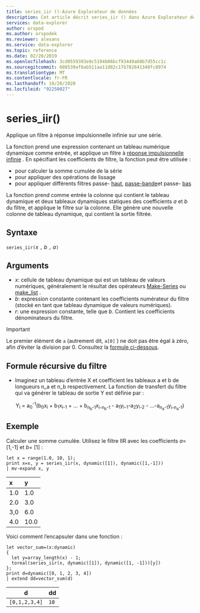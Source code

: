 ```yaml
---
title: series_iir ()-Azure Explorateur de données
description: Cet article décrit series_iir () dans Azure Explorateur de données.
services: data-explorer
author: orspod
ms.author: orspodek
ms.reviewer: alexans
ms.service: data-explorer
ms.topic: reference
ms.date: 02/20/2019
ms.openlocfilehash: 3cd0559393e9c5194b06bcf93449a68b7d55cc1c
ms.sourcegitcommit: 608539af6ab511aa11d82c17b782641340fc8974
ms.translationtype: MT
ms.contentlocale: fr-FR
ms.lasthandoff: 10/20/2020
ms.locfileid: "92250027"
---
```

# <a name="series_iir"></a>series_iir()

Applique un filtre à réponse impulsionnelle infinie sur une série.  

La fonction prend une expression contenant un tableau numérique dynamique comme entrée, et applique un filtre à [réponse impulsionnelle infinie](https://en.wikipedia.org/wiki/Infinite_impulse_response) . En spécifiant les coefficients de filtre, la fonction peut être utilisée :
* pour calculer la somme cumulée de la série
* pour appliquer des opérations de lissage
* pour appliquer différents filtres passe- [haut](https://en.wikipedia.org/wiki/High-pass_filter), [passe-bande](https://en.wikipedia.org/wiki/Band-pass_filter)et passe- [bas](https://en.wikipedia.org/wiki/Low-pass_filter)

La fonction prend comme entrée la colonne qui contient le tableau dynamique et deux tableaux dynamiques statiques des coefficients *a* et *b* du filtre, et applique le filtre sur la colonne. Elle génère une nouvelle colonne de tableau dynamique, qui contient la sortie filtrée.  

## <a name="syntax"></a>Syntaxe

`series_iir(`*x* `,` *b* `,` *a*`)`

## <a name="arguments"></a>Arguments

* *x*: cellule de tableau dynamique qui est un tableau de valeurs numériques, généralement le résultat des opérateurs [Make-Series](make-seriesoperator.md) ou [make_list](makelist-aggfunction.md) .
* *b*: expression constante contenant les coefficients numérateur du filtre (stocké en tant que tableau dynamique de valeurs numériques).
* *r*: une expression constante, telle que *b*. Contient les coefficients dénominateurs du filtre.

> [!IMPORTANT]
> Le premier élément de `a` (autrement dit, `a[0]` ) ne doit pas être égal à zéro, afin d’éviter la division par 0. Consultez la [formule ci-dessous](#the-filters-recursive-formula).

## <a name="the-filters-recursive-formula"></a>Formule récursive du filtre

* Imaginez un tableau d’entrée X et coefficient les tableaux a et b de longueurs n_a et n_b respectivement. La fonction de transfert du filtre qui va générer le tableau de sortie Y est définie par :

<div align="center">
Y<sub>i</sub> = a<sub>0</sub><sup>-1</sup>(b<sub>0</sub>x<sub>i</sub> 
 + b<sub>1</sub>x<sub>i-1</sub> + ... + b<sub>n<sub>b</sub>-1</sub>x<sub>i-n<sub>b</sub>-1</sub> 
 - a<sub>1</sub>y<sub>i-1</sub>-a<sub>2</sub>y<sub>i-2</sub> - ...-a<sub>n<sub>a</sub>-1</sub>y<sub>i-n<sub>a</sub>-1</sub>)
</div>

## <a name="example"></a>Exemple

Calculer une somme cumulée. Utilisez le filtre IIR avec les coefficients *a*= [1,-1] et *b*= [1] :  

<!-- csl: https://help.kusto.windows.net:443/Samples -->
```kusto
let x = range(1.0, 10, 1);
print x=x, y = series_iir(x, dynamic([1]), dynamic([1,-1]))
| mv-expand x, y
```

| x | y |
|:--|:--|
|1.0|1.0|
|2.0|3.0|
|3,0|6.0|
|4.0|10.0|

Voici comment l’encapsuler dans une fonction :

<!-- csl: https://help.kusto.windows.net:443/Samples -->
```kusto
let vector_sum=(x:dynamic)
{
  let y=array_length(x) - 1;
  toreal(series_iir(x, dynamic([1]), dynamic([1, -1]))[y])
};
print d=dynamic([0, 1, 2, 3, 4])
| extend dd=vector_sum(d)
```

|d            |dd  |
|-------------|----|
|`[0,1,2,3,4]`|`10`|
